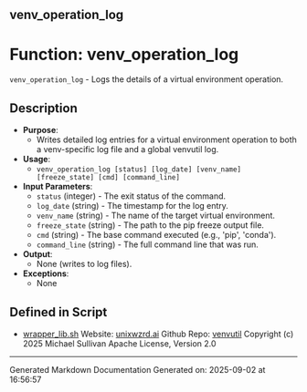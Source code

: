 ## venv_operation_log
# Function: venv_operation_log
`venv_operation_log` - Logs the details of a virtual environment operation.
## Description
- **Purpose**:
  - Writes detailed log entries for a virtual environment operation to both a venv-specific log file and a global venvutil log.
- **Usage**:
  - `venv_operation_log [status] [log_date] [venv_name] [freeze_state] [cmd] [command_line]`
- **Input Parameters**:
  - `status` (integer) - The exit status of the command.
  - `log_date` (string) - The timestamp for the log entry.
  - `venv_name` (string) - The name of the target virtual environment.
  - `freeze_state` (string) - The path to the pip freeze output file.
  - `cmd` (string) - The base command executed (e.g., 'pip', 'conda').
  - `command_line` (string) - The full command line that was run.
- **Output**:
  - None (writes to log files).
- **Exceptions**:
  - None

## Defined in Script

* [wrapper_lib.sh](../wrapper_lib_sh.md)
Website: [unixwzrd.ai](https://unixwzrd.ai)
Github Repo: [venvutil](https://github.com/unixwzrd/venvutil)
Copyright (c) 2025 Michael Sullivan
Apache License, Version 2.0

---

Generated Markdown Documentation
Generated on: 2025-09-02 at 16:56:57
